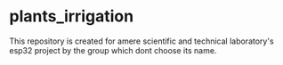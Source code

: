 # plants_irrigation
This repository is created for amere scientific and technical laboratory's esp32 project by the group which dont choose its name.
